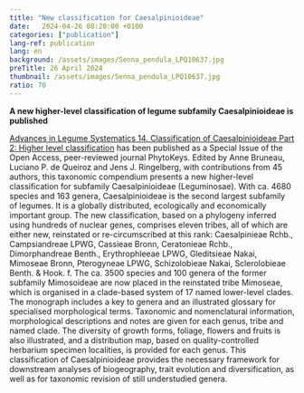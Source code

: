 ```yaml
---
title: "New classification for Caesalpinioideae"
date:   2024-04-26 08:20:00 +0100
categories: ["publication"]
lang-ref: publication
lang: en
background: /assets/images/Senna_pendula_LPQ10637.jpg
preTitle: 26 April 2024
thumbnail: /assets/images/Senna_pendula_LPQ10637.jpg
ratio: 70
---
```


**A new higher-level classification of legume subfamily Caesalpinioideae is published**

[Advances in Legume Systematics 14. Classification of Caesalpinioideae Part 2: Higher level classification](https://phytokeys.pensoft.net/article/101716/) has been published as a Special Issue of the Open Access, peer-reviewed journal PhytoKeys. Edited by Anne Bruneau, Luciano P. de Queiroz and Jens J. Ringelberg, with contributions from 45 authors, this taxonomic compendium presents a new higher-level classification for subfamily Caesalpinioideae (Leguminosae). With ca. 4680 species and 163 genera, Caesalpinioideae is the second largest subfamily of legumes. It is a globally distributed, ecologically and economically important group. The new classification, based on a phylogeny inferred using hundreds of nuclear genes, comprises eleven tribes, all of which are either new, reinstated or re-circumscribed at this rank: Caesalpinieae Rchb., Campsiandreae LPWG, Cassieae Bronn, Ceratonieae Rchb., Dimorphandreae Benth., Erythrophleeae LPWG, Gleditsieae Nakai, Mimoseae Bronn, Pterogyneae LPWG, Schizolobieae Nakai, Sclerolobieae Benth. & Hook. f.  The ca. 3500 species and 100 genera of the former subfamily Mimosoideae are now placed in the reinstated tribe Mimoseae, which is organised in a clade-based system of 17 named lower-level clades. The monograph includes a key to genera and an illustrated glossary for specialised morphological terms. Taxonomic and nomenclatural information, morphological descriptions and notes are given for each genus, tribe and named clade.  The diversity of growth forms, foliage, flowers and fruits is also illustrated, and a distribution map, based on quality-controlled herbarium specimen localities, is provided for each genus. This classification of Caesalpinioideae provides the necessary framework for downstream analyses of biogeography, trait evolution and diversification, as well as for taxonomic revision of still understudied genera.


